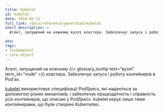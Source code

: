 ```yaml
---
title: Kubelet
id: kubelet
date: 2018-04-12
full_link: /docs/reference/generated/kubelet
short_description: >
  Агент, запущений на кожному вузлі кластера. Забезпечує запуск і роботу контейнерів у Podʼах.

aka:
tags:
- fundamental
- core-object
---
```


Агент, запущений на кожному {{< glossary_tooltip text="вузлі" term_id="node" >}} кластера. Забезпечує запуск і роботу контейнерів в Podʼах.

<!--more-->

[kubelet](/docs/reference/command-line-tools-reference/kubelet/) використовує специфікації PodSpecs, які надаються за допомогою різних механізмів, і забезпечує працездатність і справність усіх контейнерів, що описані у PodSpecs. kubelet керує лише тими контейнерами, що були створені Kubernetes.

